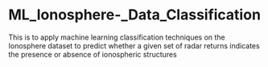 # ML_Ionosphere-_Data_Classification

This is to apply machine learning classification techniques on the 
Ionosphere dataset to predict whether a given set of radar returns indicates the presence or 
absence of ionospheric structures

